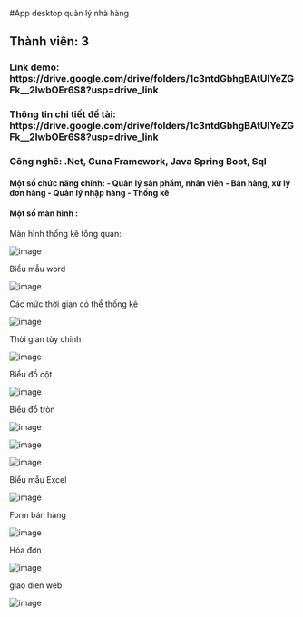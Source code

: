 #App desktop quản lý nhà hàng
<h2> Thành viên: 3 </h2>
<h3> Link demo: https://drive.google.com/drive/folders/1c3ntdGbhgBAtUIYeZGFk__2IwbOEr6S8?usp=drive_link  </h3>
<h3> Thông tin chi tiết đề tài: https://drive.google.com/drive/folders/1c3ntdGbhgBAtUIYeZGFk__2IwbOEr6S8?usp=drive_link </h3>
<h3> Công nghê: .Net, Guna Framework, Java Spring Boot, Sql </h3>
 <h4> Một số chức năng chính: 
 - Quản lý sản phẩm, nhân viên
 - Bán hàng, xử lý đơn hàng
 - Quản lý nhập hàng
 - Thống kê 
 </h4>
 <h4> Một số màn hình :</h4>
 <p>Màn hình thống kê tổng quan: </p>
 
![image](https://github.com/Draken1509/Draken1509-QL_NhaHang_Desktop/assets/86176263/4794c161-cd14-47b0-bbd7-240f45a0d793)

 <p>Biểu mẫu word </p>
 
![image](https://github.com/Draken1509/Draken1509-QL_NhaHang_Desktop/assets/86176263/0c6c8654-4699-41d0-bd47-44f08246f3f8)

<p> Các mức thời gian có thể thống kê</p>

![image](https://github.com/Draken1509/Draken1509-QL_NhaHang_Desktop/assets/86176263/d0919a8e-2bed-4375-8f12-8faf22572840)

<p>Thòi gian tùy chỉnh </p>

![image](https://github.com/Draken1509/Draken1509-QL_NhaHang_Desktop/assets/86176263/33ba5d0e-b816-4f16-85bd-35c8c598c2b3)

<p> Biểu đồ cột </p>

![image](https://github.com/Draken1509/Draken1509-QL_NhaHang_Desktop/assets/86176263/c5fbd6e1-e9c7-4a8c-9e23-095f25f17816)

<p> Biểu đồ tròn </p>

![image](https://github.com/Draken1509/Draken1509-QL_NhaHang_Desktop/assets/86176263/ddecc813-f40a-4b6f-9ff5-b823831bdf1a)

![image](https://github.com/Draken1509/Draken1509-QL_NhaHang_Desktop/assets/86176263/b36df10e-b107-45f4-90b3-706f80f8318f)

![image](https://github.com/Draken1509/Draken1509-QL_NhaHang_Desktop/assets/86176263/ea9c0bc4-43bf-428d-9a43-f1a1f4f40201)

<p> Biểu mẫu Excel </p>

![image](https://github.com/Draken1509/Draken1509-QL_NhaHang_Desktop/assets/86176263/29b7e2d7-8738-4bf3-a6a7-36470402de06)


<p> Form bán hàng </p>

![image](https://github.com/Draken1509/Draken1509-QL_NhaHang_Desktop/assets/86176263/4e520938-1018-4b02-9dc3-31e44c35f994)

<p> Hóa đơn </p>

![image](https://github.com/Draken1509/Draken1509-QL_NhaHang_Desktop/assets/86176263/8e5e5edf-a42b-4081-b781-83b2d2dddf1a)

<p>giao dien web</p>

![image](https://github.com/Draken1509/Draken1509-QL_NhaHang_Desktop/assets/86176263/21bce13e-0533-4fa9-a1fb-3668d877583d)






     

